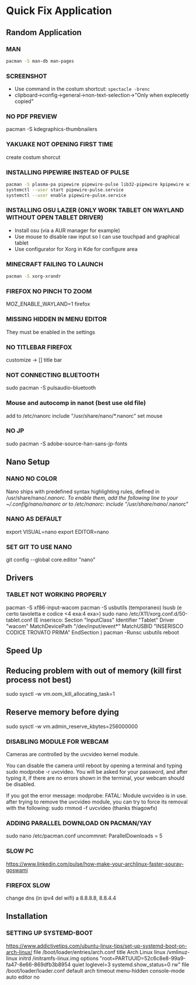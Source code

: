 # Quick Fix Application
## Random Application
### MAN
```sh
pacman -S man-db man-pages
```
### SCREENSHOT
* Use command in the costum shortcut: ``` spectacle -brenc ```
* clipboard->config->general->non-text-selection->"Only when explecetly copied"
### NO PDF PREVIEW
pacman -S kdegraphics-thumbnailers
### YAKUAKE NOT OPENING FIRST TIME
create costum shorcut
### INSTALLING PIPEWIRE INSTEAD OF PULSE
```sh
pacman -S plasma-pa pipewire pipewire-pulse lib32-pipewire kpipewire wireplumber
systemctl --user start pipewire-pulse.service
systemctl --user enable pipewire-pulse.service
```
### INSTALLING OSU LAZER (ONLY WORK TABLET ON WAYLAND WITHOUT OPEN TABLET DRIVER)
* Install osu (via a AUR manager for example)
* Use mouse to disable raw input so I can use touchpad and graphical tablet
* Use configurator for Xorg in Kde for configure area

### MINECRAFT FAILING TO LAUNCH
```sh
pacman -S xorg-xrandr
```
### FIREFOX NO PINCH TO ZOOM
MOZ_ENABLE_WAYLAND=1 firefox

### MISSING HIDDEN IN MENU EDITOR
They must be enabled in the settings

### NO TITLEBAR FIREFOX
customize -> [] title bar

### NOT CONNECTING BLUETOOTH
sudo pacman -S pulsaudio-bluetooth

### Mouse and autocomp in nanot (best use old file)
add to /etc/nanorc
include "/usr/share/nano/*.nanorc"
set mouse

### NO JP
sudo pacman -S adobe-source-han-sans-jp-fonts


## Nano Setup
### NANO NO COLOR
Nano ships with predefined syntax highlighting rules, defined in /usr/share/nano/*.nanorc. To enable them, add the following line to your ~/.config/nano/nanorc or to /etc/nanorc:
include "/usr/share/nano/*.nanorc"
### NANO AS DEFAULT
export VISUAL=nano
export EDITOR=nano
### SET GIT TO USE NANO
git config --global core.editor "nano"

## Drivers
### TABLET NOT WORKING PROPERLY
pacman -S xf86-input-wacom
pacman -S usbutils (temporaneo)
lsusb  (e certo tavoletta e codice <4 exa:4 exa>)
sudo nano /etc/X11/xorg.conf.d/50-tablet.conf
(E inserisco:
    Section "InputClass"
        Identifier "Tablet"
        Driver "wacom"
        MatchDevicePath "/dev/input/event*"
        MatchUSBID "INSERISCO CODICE TROVATO PRIMA"
    EndSection
)
pacman -Runsc usbutils
reboot

## Speed Up
## Reducing problem with out of memory (kill first process not best)
sudo sysctl -w vm.oom_kill_allocating_task=1

## Reserve memory before dying
sudo sysctl -w vm.admin_reserve_kbytes=256000000


### DISABLING MODULE FOR WEBCAM
Cameras are controlled by the uvcvideo kernel module.

You can disable the camera until reboot by opening a terminal and typing sudo modprobe -r uvcvideo. You will be asked for your password, and after typing it, if there are no errors shown in the terminal, your webcam should be disabled.

If you got the error message: modprobe: FATAL: Module uvcvideo is in use. after trying to remove the uvcvideo module, you can try to force its removal with the following: sudo rmmod -f uvcvideo (thanks thiagowfx)

### ADDING PARALLEL DOWNLOAD ON PACMAN/YAY
sudo nano /etc/pacman.conf
uncommnet: ParallelDownloads = 5
### SLOW PC
https://www.linkedin.com/pulse/how-make-your-archlinux-faster-sourav-goswami
### FIREFOX SLOW
change dns (in ipv4 del wifi)
a     8.8.8.8, 8.8.4.4

## Installation
### SETTING UP SYSTEMD-BOOT
https://www.addictivetips.com/ubuntu-linux-tips/set-up-systemd-boot-on-arch-linux/
file /boot/loader/entries/arch.conf
    title Arch Linux
    linux   /vmlinuz-linux
    initrd /initramfs-linux.img
    options "root=PARTUUID=52c6c8e8-99a9-fa47-8e66-869dfb3b8954 quiet loglevel=3 systemd.show_status=0 rw"
file /boot/loader/loader.conf
    default arch
    timeout menu-hidden
    console-mode auto
    editor no
